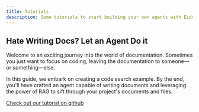 ```yaml
---
title: Tutorials
description: Some tutorials to start building your own agents with Eidolon
---
```


## Hate Writing Docs? Let an Agent Do it

Welcome to an exciting journey into the world of documentation. Sometimes you just want to focus on coding, leaving the documentation to someone—or something—else.

In this guide, we embark on creating a code search example. By the end, you'll have crafted an agent capable of writing documents and leveraging the power of RAG to sift through your project's documents and files.

[Check out our tutorial on github](https://github.com/eidolon-ai/eidolon/tree/main/examples/eidolon_examples/code_search)